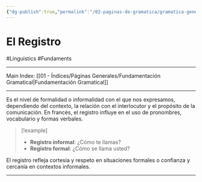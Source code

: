 ```yaml
---
{"dg-publish":true,"permalink":"/02-paginas-de-gramatica/gramatica-general/el-registro/"}
---
```


# El Registro
#Linguistics #Fundaments 
___
Main Index: [[01 - Índices/Páginas Generales/Fundamentación Gramatical\|Fundamentación Gramatical]]
___
Es el nivel de formalidad o informalidad con el que nos expresamos, dependiendo del contexto, la relación con el interlocutor y el propósito de la comunicación. En francés, el registro influye en el uso de pronombres, vocabulario y formas verbales.

> [!example] 
> - **Registro informal**: ¿Cómo te llamas?
> - **Registro formal**: ¿Cómo se llama usted?

El registro refleja cortesía y respeto en situaciones formales o confianza y cercanía en contextos informales.

___
